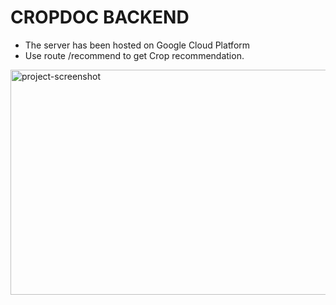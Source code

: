 <h1>CROPDOC BACKEND</h1>

- The server has been hosted on Google Cloud Platform
- Use route /recommend to get Crop recommendation.
 <img src="https://res.cloudinary.com/ddgeelsit/image/upload/v1718377126/cropdoc_screenshots/Screenshot_2024-06-14_202734_ng7yrr.png" alt="project-screenshot" width="760px" height="360px">
